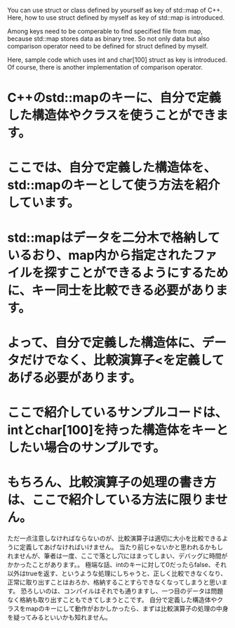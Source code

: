 You can use struct or class defined by yourself as key of std::map of C++.
Here, how to use struct defined by myself as key of std::map is introduced.

Among keys need to be comperable to find specified file from map, because std::map stores data as binary tree.
So not only data but also comparison operator need to be defined for struct defined by myself.

Here, sample code which uses int and char[100] struct as key is introduced.
Of course, there is another implementation of comparison operator.

# C++のstd::mapのキーに、自分で定義した構造体やクラスを使うことができます。
# ここでは、自分で定義した構造体を、std::mapのキーとして使う方法を紹介しています。
# std::mapはデータを二分木で格納しているおり、map内から指定されたファイルを探すことができるようにするために、キー同士を比較できる必要があります。
# よって、自分で定義した構造体に、データだけでなく、比較演算子<を定義してあげる必要があります。

# ここで紹介しているサンプルコードは、intとchar[100]を持った構造体をキーとしたい場合のサンプルです。
# もちろん、比較演算子の処理の書き方は、ここで紹介している方法に限りません。

ただ一点注意しなければならないのが、比較演算子は適切に大小を比較できるように定義してあげなければいけません。
当たり前じゃないかと思われるかもしれませんが、筆者は一度、ここで落とし穴にはまってしまい、デバッグに時間がかかったことがあります。。
極端な話、intのキーに対して0だったらfalse、それ以外はtrueを返す、というような処理にしちゃうと、正しく比較できなくなり、正常に取り出すことはおろか、格納することすらできなくなってしまうと思います。
恐ろしいのは、コンパイルはそれでも通りますし、一つ目のデータは問題なく格納も取り出すこともできてしまうとこです。
自分で定義した構造体やクラスをmapのキーにして動作がおかしかったら、まずは比較演算子の処理の中身を疑ってみるといいかも知れません。

